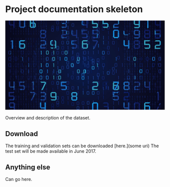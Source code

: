 # Project documentation skeleton

![textbook_image](img/some_data.jpg)

Overview and description of the dataset.


## Download

The training and validation sets can be downloaded
[here.](some uri)
The test set will be made available in June 2017.

## Anything else
Can go here.
